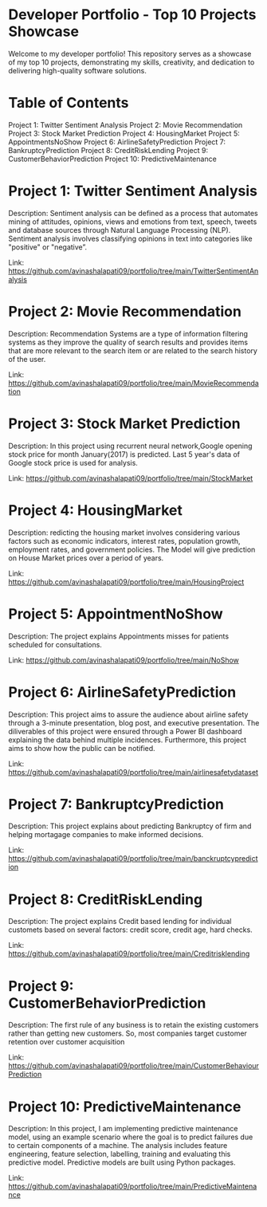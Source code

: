 # Developer Portfolio - Top 10 Projects Showcase
Welcome to my developer portfolio! This repository serves as a showcase of my top 10 projects, demonstrating my skills, creativity, and dedication to delivering high-quality software solutions.

# Table of Contents
Project 1: Twitter Sentiment Analysis
Project 2: Movie Recommendation
Project 3: Stock Market Prediction
Project 4: HousingMarket
Project 5: AppointmentsNoShow
Project 6: AirlineSafetyPrediction
Project 7: BankruptcyPrediction
Project 8: CreditRiskLending
Project 9: CustomerBehaviorPrediction
Project 10: PredictiveMaintenance

# Project 1: Twitter Sentiment Analysis
Description: Sentiment analysis can be defined as a process that automates mining of attitudes, opinions, views and emotions from text, speech, tweets and database sources through Natural Language Processing (NLP). Sentiment analysis involves classifying opinions in text into categories like "positive" or "negative”.

Link: https://github.com/avinashalapati09/portfolio/tree/main/TwitterSentimentAnalysis


# Project 2: Movie Recommendation
Description: Recommendation Systems are a type of information filtering systems as they improve the quality of search results and provides items that are more relevant to the search item or are related to the search history of the user.

Link: https://github.com/avinashalapati09/portfolio/tree/main/MovieRecommendation

# Project 3: Stock Market Prediction
Description: In this project using recurrent neural network,Google opening stock price for month January(2017) is predicted. Last 5 year's data of Google stock price is used for analysis.

Link: https://github.com/avinashalapati09/portfolio/tree/main/StockMarket

# Project 4: HousingMarket
Description: redicting the housing market involves considering various factors such as economic indicators, interest rates, population growth, employment rates, and government policies. The Model will give prediction on House Market prices over a period of years.

Link: https://github.com/avinashalapati09/portfolio/tree/main/HousingProject

# Project 5: AppointmentNoShow
Description: The project explains Appointments misses for patients scheduled for consultations.

Link: https://github.com/avinashalapati09/portfolio/tree/main/NoShow

# Project 6: AirlineSafetyPrediction

Description: This project aims to assure the audience about airline safety through a 3-minute presentation, blog post, and executive presentation. The diliverables of this project were ensured through a Power BI dashboard explaining the data behind multiple incidences. Furthermore, this project aims to show how the public can be notified.

Link: https://github.com/avinashalapati09/portfolio/tree/main/airlinesafetydataset

# Project 7: BankruptcyPrediction
Description: This project explains about predicting Bankruptcy of firm and helping mortagage companies to make informed decisions.

Link: https://github.com/avinashalapati09/portfolio/tree/main/banckruptcyprediction

# Project 8: CreditRiskLending
Description: The project explains Credit based lending for individual customets based on several factors: credit score, credit age, hard checks. 

Link: https://github.com/avinashalapati09/portfolio/tree/main/Creditrisklending

# Project 9: CustomerBehaviorPrediction
Description: The first rule of any business is to retain the existing customers rather than getting new customers. So, most companies target customer retention over customer acquisition

Link: https://github.com/avinashalapati09/portfolio/tree/main/CustomerBehaviourPrediction

# Project 10: PredictiveMaintenance
Description: In this project, I am implementing predictive maintenance model, using an example scenario where the goal is to predict failures due to certain components of a machine. The analysis includes feature engineering, feature selection, labelling, training and evaluating this predictive model. Predictive models are built using Python packages.

Link: https://github.com/avinashalapati09/portfolio/tree/main/PredictiveMaintenance
